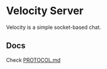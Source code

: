 # Velocity Server
Velocity is a simple socket-based chat.

## Docs
Check [PROTOCOL.md](docs/PROTOCOL.md)